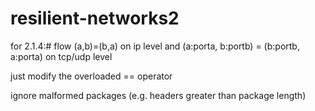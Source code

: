 # resilient-networks2

for 2.1.4:#
flow (a,b)=(b,a) on ip level and (a:porta, b:portb) = (b:portb, a:porta) on tcp/udp level

just modify the overloaded == operator

ignore malformed packages (e.g. headers greater than package length)
